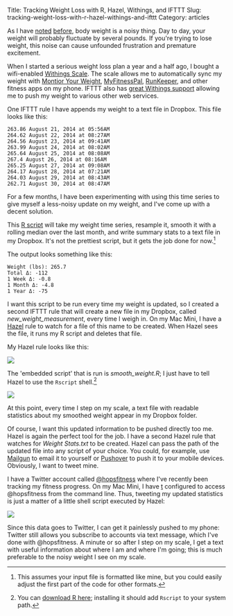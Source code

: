 Title: Tracking Weight Loss with R, Hazel, Withings, and IFTTT
Slug: tracking-weight-loss-with-r-hazel-withings-and-ifttt
Category: articles

As I have [noted](http://stiglerdiet.com/blog/2013/Nov/28/noisy-series-and-body-weight/) [before](http://stiglerdiet.com/blog/2013/Jul/26/noisy-series-and-body-weight/), body weight is a noisy thing. Day to day, your weight will probably fluctuate by several pounds. If you're trying to lose weight, this noise can cause unfounded frustration and premature excitement. 

When I started a serious weight loss plan a year and a half ago, I bought a wifi-enabled [Withings Scale](http://www.withings.com). The scale allows me to automatically sync my weight with [Montior Your Weight](http://www.bustan.net/), [MyFitnessPal](http://www.myfitnesspal.com), [RunKeeper](http://runkeeper.com/home "RunKeeper"), and other fitness apps on my phone. IFTTT also has [great Withings support](https://ifttt.com/withings "Withings Channel - IFTTT") allowing me to push my weight to various other web services. 

One IFTTT rule I have appends my weight to a text file in Dropbox. This file looks like this:

```
263.86 August 21, 2014 at 05:56AM 
264.62 August 22, 2014 at 08:27AM 
264.56 August 23, 2014 at 09:41AM 
263.99 August 24, 2014 at 08:02AM 
265.64 August 25, 2014 at 08:08AM 
267.4 August 26, 2014 at 08:16AM 
265.25 August 27, 2014 at 09:08AM 
264.17 August 28, 2014 at 07:21AM 
264.03 August 29, 2014 at 08:43AM 
262.71 August 30, 2014 at 08:47AM
```

For a few months, I have been experimenting with using this time series to give myself a less-noisy update on my weight, and I've come up with a decent solution.

This [R script](http://www.r-project.org/) will take my weight time series, resample it, smooth it with a rolling median over the last month, and write summary stats to a text file in my Dropbox. It's not the prettiest script, but it gets the job done for now.[^format]

<script src="https://gist.github.com/tdhopper/ce7720dafbd9881a6f58.js"></script>

The output looks something like this:

```
Weight (lbs): 265.7
Total Δ: -112
1 Week Δ: -0.8
1 Month Δ: -4.8
1 Year Δ: -75
```

I want this script to be run every time my weight is updated, so I created a second IFTTT rule that will create a new file in my Dropbox, called _new\_weight\_measurement_, every time I weigh in. On my Mac Mini, I have a [Hazel](http://www.noodlesoft.com/hazel.php "Noodlesoft | Hazel") rule to watch for a file of this name to be created. When Hazel sees the file, it runs my R script and deletes that file. 

My Hazel rule looks like this:

![](/uploads/2014/08/hazel-weight-1.png)

The 'embedded script' that is run is _smooth\_weight.R_; I just have to tell Hazel to use the `Rscript` shell.[^install-R]

![](/uploads/2014/08/r-script-from-hazel.png)

At this point, every time I step on my scale, a text file with readable statistics about my smoothed weight appear in my Dropbox folder. 

Of course, I want this updated information to be pushed directly too me. Hazel is again the perfect tool for the job. I have a second Hazel rule that watches for _Weight Stats.txt_ to be created. Hazel can pass the path of the updated file into any script of your choice. You could, for example, use [Mailgun](http://www.mailgun.com/ "Transactional Email API Service for Developers - Mailgun") to email it to yourself or [Pushover](https://pushover.net/ "Pushover: Simple Notifications for Android, iOS, and Desktop") to push it to your mobile devices. Obviously, I want to tweet mine.

I have a Twitter account called [@hopsfitness](https://twitter.com/hopsfitness) where I've recently been tracking my fitness progress. On my Mac Mini, I have [t](https://github.com/sferik/t "t GitHub") configured to access @hopsfitness from the command line. Thus, tweeting my updated statistics is just a matter of a little shell script executed by Hazel:

![](/uploads/2014/08/hazel-weight-2.png)

Since this data goes to Twitter, I can get it painlessly pushed to my phone: Twitter still allows you subscribe to accounts via text message, which I've done with @hopsfitness. A minute or so after I step on my scale, I get a text with useful information about where I am and where I'm going; this is much preferable to the noisy weight I see on my scale. 

 [^format]: This assumes your input file is formatted like mine, but you could easily adjust the first part of the code for other formats.
 [^install-R]: You can [download R here](http://www.r-project.org/ "The R Project for Statistical Computing"); installing it should add `Rscript` to your system path.